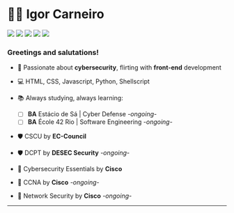 # 👨‍💻 Igor Carneiro 

<p><a href="https://github.com/igorkcarneiro"><img src="https://img.shields.io/badge/-GitHub-black?style=flat-square&logo=github"></a>
<a href="https://www.linkedin.com/in/igor-carneiro/"><img src="https://img.shields.io/badge/-LinkedIn-blue?style=flat-square&logo=linkedin"></a> 
<a href="mailto:igorcarneiros@pm.me"><img src="https://img.shields.io/badge/-Protonmail-purple?style=flat-square&logo=protonmail"></a> 
<a href="https://api.whatsapp.com/send?phone=21974836928"><img src="https://img.shields.io/badge/-Whatsapp-4CA143?style=flat-square&labelColor=4CA143&logo=whatsapp&logoColor=white"></a>
<a href="https://www.kriari.net"><img src="https://img.shields.io/badge/-my website: kriari.net-088734?style=flat-square"></a></p>

### Greetings and salutations! 

- 🔐 Passionate about <b>cybersecurity</b>, flirting with <b>front-end</b> development

- 💻 HTML, CSS, Javascript, Python, Shellscript

- 📚 Always studying, always learning:
  - [ ] <b>BA</b> Estácio de Sá | Cyber Defense *-ongoing-*
  - [ ] <b>BA</b> École 42 Rio | Software Engineering *-ongoing-*
  
- 🛡 CSCU by <b>EC-Council</b>
- 🛡 DCPT by <b>DESEC Security</b> *-ongoing-*
- 🔐 Cybersecurity Essentials by <b>Cisco</b>
- 🔌 CCNA by <b>Cisco</b> *-ongoing-*
- 🔌 Network Security by <b>Cisco</b> *-ongoing-*
<hr>
